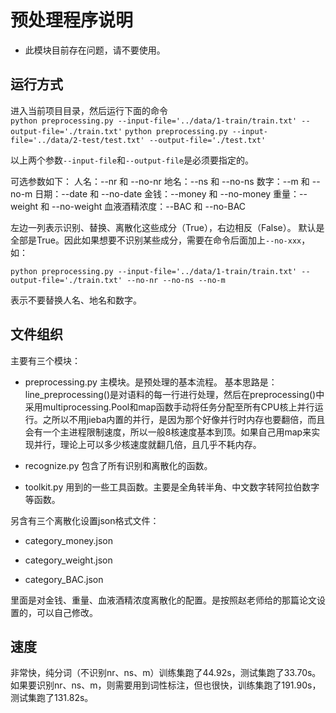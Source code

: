 # 预处理程序说明

* 此模块目前存在问题，请不要使用。

## 运行方式
进入当前项目目录，然后运行下面的命令 <br>
`python preprocessing.py --input-file='../data/1-train/train.txt' --output-file='./train.txt'`
`python preprocessing.py --input-file='../data/2-test/test.txt' --output-file='./test.txt'`

以上两个参数`--input-file`和`--output-file`是必须要指定的。

可选参数如下：
人名：--nr 和 --no-nr
地名：--ns 和 --no-ns
数字：--m 和 --no-m
日期：--date 和 --no-date
金钱：--money 和 --no-money
重量：--weight 和 --no-weight
血液酒精浓度：--BAC 和 --no-BAC

左边一列表示识别、替换、离散化这些成分（True），右边相反（False）。
默认是全部是True。因此如果想要不识别某些成分，需要在命令后面加上`--no-xxx`，如：

`python preprocessing.py --input-file='../data/1-train/train.txt' --output-file='./train.txt' --no-nr --no-ns --no-m`

表示不要替换人名、地名和数字。

## 文件组织

主要有三个模块：

* preprocessing.py 主模块。是预处理的基本流程。
基本思路是：line_preprocessing()是对语料的每一行进行处理，然后在preprocessing()中采用multiprocessing.Pool和map函数手动将任务分配至所有CPU核上并行运行。之所以不用jieba内置的并行，是因为那个好像并行时内存也要翻倍，而且会有一个主进程限制速度，所以一般8核速度基本到顶。如果自己用map来实现并行，理论上可以多少核速度就翻几倍，且几乎不耗内存。

* recognize.py 包含了所有识别和离散化的函数。

* toolkit.py 用到的一些工具函数。主要是全角转半角、中文数字转阿拉伯数字等函数。

另含有三个离散化设置json格式文件：

* category_money.json

* category_weight.json

* category_BAC.json

里面是对金钱、重量、血液酒精浓度离散化的配置。是按照赵老师给的那篇论文设置的，可以自己修改。



## 速度

非常快，纯分词（不识别nr、ns、m）训练集跑了44.92s，测试集跑了33.70s。
如果要识别nr、ns、m，则需要用到词性标注，但也很快，训练集跑了191.90s，测试集跑了131.82s。
